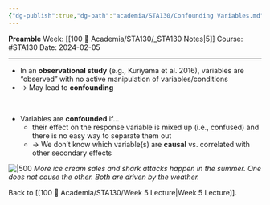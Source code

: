 ```yaml
---
{"dg-publish":true,"dg-path":"academia/STA130/Confounding Variables.md","permalink":"/academia/sta-130/confounding-variables/","created":"2024-02-05T23:05:51.688-05:00","updated":"2024-02-05T23:10:38.474-05:00"}
---
```


**Preamble**
Week: [[100 📒 Academia/STA130/_STA130 Notes\|5]]
Course: #STA130
Date: 2024-02-05

---

- In an **observational study** (e.g., Kuriyama et al. 2016), variables are “observed” with no active manipulation of variables/conditions
- → May lead to **confounding**
<br>

- Variables are **confounded** if…
	- their effect on the response variable is mixed up (i.e., confused) and there is no easy way to separate them out
	- → We don’t know which variable(s) are **causal** vs. correlated with other secondary effects

![|500](https://i.imgur.com/4hdJwGo.png)
*More ice cream sales and shark attacks happen in the summer. One does not cause the other. Both are driven by the weather.*

Back to [[100 📒 Academia/STA130/Week 5 Lecture\|Week 5 Lecture]].
